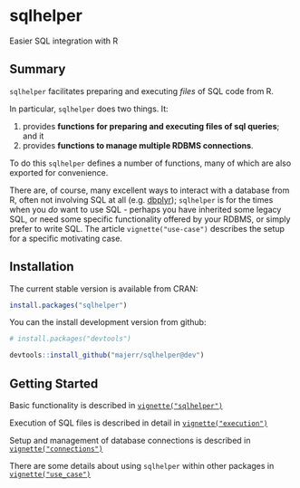 # sqlhelper
Easier SQL integration with R

## Summary

`sqlhelper` facilitates preparing and executing _files_ of SQL code from R.

In particular, `sqlhelper` does two things. It:

1. provides **functions for preparing and executing files of
sql queries**; and it
1. provides **functions to manage multiple RDBMS connections**. 

To do this `sqlhelper` defines a number of functions, many of which are also
exported for convenience.

There are, of course, many excellent ways to interact with a database from R,
often not involving SQL at all (e.g. [dbplyr](https://dbplyr.tidyverse.org/));
`sqlhelper` is for the times when you *do* want to use SQL - perhaps you have
inherited some legacy SQL, or need some specific functionality offered by your
RDBMS, or simply prefer to write SQL. The article `vignette("use-case")`
describes the setup for a specific motivating case.

## Installation

The current stable version is available from CRAN:

```R
install.packages("sqlhelper")
```

You can the install development version from github:

```R
# install.packages("devtools")

devtools::install_github("majerr/sqlhelper@dev")
```

## Getting Started

Basic functionality is described in [`vignette("sqlhelper")`](https://majerr.github.io/sqlhelper/articles/sqlhelper.html)

Execution of SQL files is described in detail in [`vignette("execution")`](https://majerr.github.io/sqlhelper/articles/execution.html)

Setup and management of database connections is described in
[`vignette("connections")`](https://majerr.github.io/sqlhelper/articles/connections.html)

There are some details about using `sqlhelper` within other packages in [`vignette("use_case")`](https://majerr.github.io/sqlhelper/articles/use_case.html)



